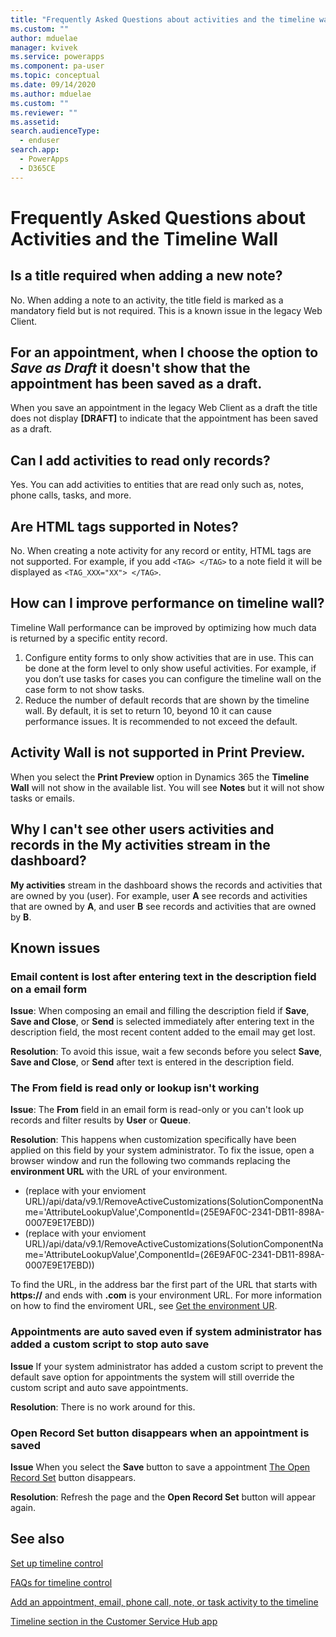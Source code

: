```yaml
---
title: "Frequently Asked Questions about activities and the timeline wall| MicrosoftDocs"
ms.custom: ""
author: mduelae
manager: kvivek
ms.service: powerapps
ms.component: pa-user
ms.topic: conceptual
ms.date: 09/14/2020
ms.author: mduelae
ms.custom: ""
ms.reviewer: ""
ms.assetid: 
search.audienceType: 
  - enduser
search.app: 
  - PowerApps
  - D365CE
---
```

# Frequently Asked Questions about Activities and the Timeline Wall  

## Is a title required when adding a new note?

No. When adding a note to an activity, the title field is marked as a mandatory field but is not required. This is a known issue in the legacy Web Client.

## For an appointment, when I choose the option to *Save as Draft* it doesn't show that the appointment has been saved as a draft.

When you save an appointment in the legacy Web Client as a draft the title does not display **[DRAFT]** to indicate that the appointment has been saved as a draft.

## Can I add activities to read only records?

Yes. You can add activities to entities that are read only such as, notes, phone calls, tasks, and more. 

## Are HTML tags supported in **Notes**?

No. When creating a note activity for any record or entity, HTML tags are not supported. For example, if you add `<TAG> </TAG>` to a note field it will be displayed as `<TAG_XXX="XX"> </TAG>`.

## How can I improve performance on timeline wall?

Timeline Wall performance can be improved by optimizing how much data is returned by a specific entity record. 

1.	Configure entity forms to only show activities that are in use.  This can be done at the form level to only show useful activities.  For example, if you don’t use tasks for cases you can configure the timeline wall on the case form to not show tasks.
2.	Reduce the number of default records that are shown by the timeline wall.  By default, it is set to return 10, beyond 10 it can cause performance issues.  It is recommended to not exceed the default. 

## Activity Wall is not supported in Print Preview.

When you select the **Print Preview** option in Dynamics 365 the **Timeline Wall** will not show in the available list. You will see **Notes** but it will not show tasks or emails.

## Why I can't see other users activities and records in the My activities stream in the dashboard?

**My activities** stream in the dashboard shows the records and activities that are owned by you (user). For example, user **A** see records and activities that are owned by **A**, and user **B** see records and activities that are owned by **B**.


## Known issues

### Email content is lost after entering text in the description field on a email form 

**Issue**: When composing an email and filling the description field if **Save**, **Save and Close**, or **Send** is selected immediately after entering text in the description field, the most recent content added to the email may get lost. 

**Resolution**: To avoid this issue, wait a few seconds before you select **Save**, **Save and Close**, or **Send** after text is entered in the description field. 

### The From field is read only or lookup isn't working

**Issue**: The **From** field in an email form is read-only or you can't look up records and filter results by **User** or **Queue**.

**Resolution**: This happens when customization specifically have been applied on this field by your system administrator. To fix the issue, open a browser window and run the following two commands replacing the **environment URL** with the URL of your environment.


 - (replace with your envioment URL)/api/data/v9.1/RemoveActiveCustomizations(SolutionComponentName='AttributeLookupValue',ComponentId=(25E9AF0C-2341-DB11-898A-0007E9E17EBD))
 - (replace with your envioment URL)/api/data/v9.1/RemoveActiveCustomizations(SolutionComponentName='AttributeLookupValue',ComponentId=(26E9AF0C-2341-DB11-898A-0007E9E17EBD))
 
To find the URL, in the address bar the first part of the URL that starts with **https://** and ends with **.com** is your environment URL. For more information on how to find the enviroment URL, see [Get the environment UR](https://docs.microsoft.com/power-platform/guidance/coe/setup-powerbi#get-the-environment-url).

### Appointments are auto saved even if system administrator has added a custom script to stop auto save

**Issue** If your system administrator has added a custom script to prevent the default save option for appointments the system will still override the custom script and auto save appointments.

**Resolution**: There is no work around for this.

### Open Record Set button disappears when an appointment is saved

**Issue** When you select the **Save** button to save a appointment [The  Open Record Set](https://docs.microsoft.com/powerapps/user/navigation#record-set-navigation) button disappears. 

**Resolution**: Refresh the page and the **Open Record Set** button will appear again. 



## See also

[Set up timeline control](../maker/model-driven-apps/set-up-timeline-control.md)

[FAQs for timeline control](../maker/model-driven-apps/faqs-timeline-control.md)

[Add an appointment, email, phone call, note, or task activity to the timeline](add-activities.md)

[Timeline section in the Customer Service Hub app](https://docs.microsoft.com/dynamics365/customer-service/customer-service-hub-user-guide-basics#timeline)

    
